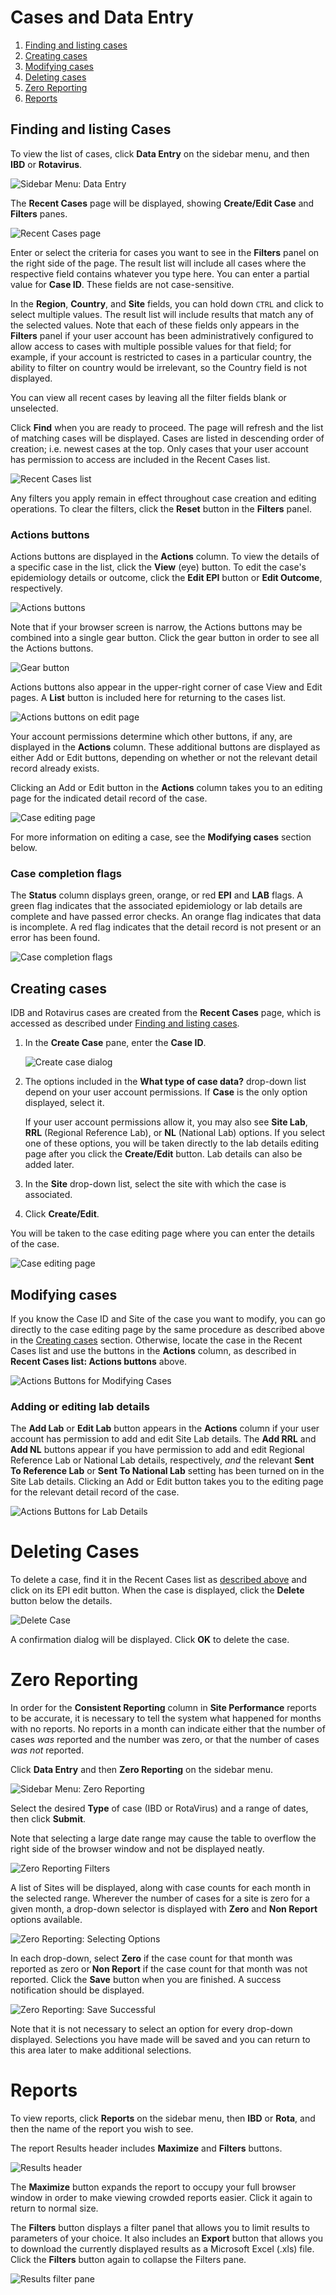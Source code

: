 Cases and Data Entry
====================

1. [Finding and listing cases](#finding-and-listing-cases)
2. [Creating cases](#creating-cases)
3. [Modifying cases](#modifying-cases)
4. [Deleting cases](#deleting-cases)
5. [Zero Reporting](#zero-reporting)
6. [Reports](#reports)

Finding and listing Cases
-------------------------

To view the list of cases, click **Data Entry** on the sidebar menu, and then **IBD** or
**Rotavirus**.

![Sidebar Menu: Data Entry](images/sidebarDataEntry.png)

The **Recent Cases** page will be displayed, showing **Create/Edit Case** and **Filters** panes.

![Recent Cases page](images/recentCasesPage.png)

Enter or select the criteria for cases you want to see in the **Filters** panel on the right side
of the page. The result list will include all cases where the respective field contains whatever you
type here. You can enter a partial value for **Case ID**.  These fields are not case-sensitive.

In the **Region**, **Country**, and **Site** fields, you can hold down `CTRL` and click to select
multiple values. The result list will include results that match any of the selected values. Note
that each of these fields only appears in the **Filters** panel if your user account has been
administratively configured to allow access to cases with multiple possible values for that field;
for example, if your account is restricted to cases in a particular country, the ability to filter
on country would be irrelevant, so the Country field is not displayed.

You can view all recent cases by leaving all the filter fields blank or unselected.

Click **Find** when you are ready to proceed. The page will refresh and the list of matching cases
will be displayed. Cases are listed in descending order of creation; i.e. newest cases at the top.
Only cases that your user account has permission to access are included in the Recent Cases list.

![Recent Cases list](images/recentCases.png)

Any filters you apply remain in effect throughout case creation and editing operations. To clear the
filters, click the **Reset** button in the **Filters** panel.

### Actions buttons

Actions buttons are displayed in the **Actions** column. To view the details of a specific case in
the list, click the **View** (eye) button. To edit the case's epidemiology details or outcome, click
the **Edit EPI** button or **Edit Outcome**, respectively.

![Actions buttons](images/actionsButtons.png)

Note that if your browser screen is narrow, the Actions buttons may be combined into a single gear
button. Click the gear button in order to see all the Actions buttons.

![Gear button](images/gearButton.png)

Actions buttons also appear in the upper-right corner of case View and Edit pages. A **List** button
is included here for returning to the cases list.

![Actions buttons on edit page](images/actionsButtonsEdit.png)

Your account permissions determine which other buttons, if any, are displayed in the **Actions**
column. These additional buttons are displayed as either Add or Edit buttons, depending on whether
or not the relevant detail record already exists.

Clicking an Add or Edit button in the **Actions** column takes you to an editing page for the
indicated detail record of the case.

![Case editing page](images/editCase.png)

For more information on editing a case, see the **Modifying cases** section below.

### Case completion flags

The **Status** column displays green, orange, or red **EPI** and **LAB** flags. A green flag
indicates that the associated epidemiology or lab details are complete and have passed error checks.
An orange flag indicates that data is incomplete. A red flag indicates that the detail record is not
present or an error has been found.

![Case completion flags](images/completionFlags.png)

Creating cases
--------------

IDB and Rotavirus cases are created from the **Recent Cases** page, which is accessed as described
under [Finding and listing cases](#finding-and-listing-cases).

1. In the **Create Case** pane, enter the **Case ID**.

   ![Create case dialog](images/createCase.png)

3. The options included in the **What type of case data?** drop-down list depend on your user
account permissions. If **Case** is the only option displayed, select it.
  
   If your user account permissions allow it, you may also see **Site Lab**, **RRL** (Regional
   Reference Lab), or **NL** (National Lab) options. If you select one of these options, you will be
   taken directly to the lab details editing page after you click the **Create/Edit** button. Lab
   details can also be added later.

4. In the **Site** drop-down list, select the site with which the case is associated.

5. Click **Create/Edit**.

You will be taken to the case editing page where you can enter the details of the case.

![Case editing page](images/editCase.png)

Modifying cases
---------------

If you know the Case ID and Site of the case you want to modify, you can go directly to the case
editing page by the same procedure as described above in the [Creating cases](#creating-cases)
section. Otherwise, locate the case in the Recent Cases list and use the buttons in the **Actions**
column, as described in **Recent Cases list: Actions buttons** above.

![Actions Buttons for Modifying Cases](images/modifyingCasesActionButtons.png)

### Adding or editing lab details

The **Add Lab** or **Edit Lab** button appears in the **Actions** column if your user account has
permission to add and edit Site Lab details. The **Add RRL** and **Add NL** buttons appear if you
have permission to add and edit Regional Reference Lab or National Lab details, respectively, *and*
the relevant **Sent To Reference Lab** or **Sent To National Lab** setting has been turned on in the
Site Lab details. Clicking an Add or Edit button takes you to the editing page for the relevant
detail record of the case.

![Actions Buttons for Lab Details](images/actionsButtonsLabDetails.png)

Deleting Cases
==============

To delete a case, find it in the Recent Cases list as [described above](#finding-and-listing-cases)
and click on its EPI edit button. When the case is displayed, click the **Delete** button below the
details.

![Delete Case](images/caseDelete.png)

A confirmation dialog will be displayed. Click **OK** to delete the case.

Zero Reporting
==============

In order for the **Consistent Reporting** column in **Site Performance** reports to be accurate, it
is necessary to tell the system what happened for months with no reports. No reports in a month can
indicate either that the number of cases *was* reported and the number was zero, or that the number
of cases *was not* reported.

Click **Data Entry** and then **Zero Reporting** on the sidebar menu.

![Sidebar Menu: Zero Reporting](images/sidebarZeroReporting.png)

Select the desired **Type** of case (IBD or RotaVirus) and a range of dates, then click **Submit**.

Note that selecting a large date range may cause the table to overflow the right side of the browser
window and not be displayed neatly.

![Zero Reporting Filters](images/zeroReportingFilters.png)

A list of Sites will be displayed, along with case counts for each month in the selected range.
Wherever the number of cases for a site is zero for a given month, a drop-down selector is displayed
with **Zero** and **Non Report** options available.

![Zero Reporting: Selecting Options](images/zeroReportingSelecting.png)

In each drop-down, select **Zero** if the case count for that month was reported as zero or **Non
Report** if the case count for that month was not reported. Click the **Save** button when you are
finished. A success notification should be displayed.

![Zero Reporting: Save Successful](images/zeroReportingSuccess.png)

Note that it is not necessary to select an option for every drop-down displayed. Selections you have
made will be saved and you can return to this area later to make additional selections.

Reports
=======

To view reports, click **Reports** on the sidebar menu, then **IBD** or **Rota**, and then the name
of the report you wish to see.

The report Results header includes **Maximize** and **Filters** buttons.

![Results header](images/reportResultsHeader.png)

The **Maximize** button expands the report to occupy your full browser window in order to make
viewing crowded reports easier. Click it again to return to normal size.

The **Filters** button displays a filter panel that allows you to limit results to parameters of
your choice. It also includes an **Export** button that allows you to download the currently
displayed results as a Microsoft Excel (.xls) file. Click the **Filters** button again to collapse
the Filters pane.

![Results filter pane](images/reportResultsFilters.png)

